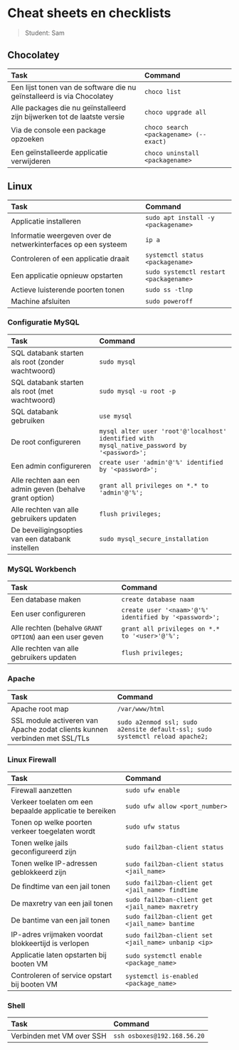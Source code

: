 # Cheat sheets en checklists

> Student: Sam

## Chocolatey

| Task                                                                    | Command                                |
| :---------------------------------------------------------------------- | :------------------------------------- |
| Een lijst tonen van de software die nu geïnstalleerd is via Chocolatey  | `choco list`                           |
| Alle packages die nu geïnstalleerd zijn bijwerken tot de laatste versie | `choco upgrade all`                    |
| Via de console een package opzoeken                                     | `choco search <packagename> (--exact)` |
| Een geïnstalleerde applicatie verwijderen                               | `choco uninstall <packagename>`        |

## Linux

| Task                                                          | Command                                |
| :------------------------------------------------------------ | :------------------------------------- |
| Applicatie installeren                                        | `sudo apt install -y <packagename>`    |
| Informatie weergeven over de netwerkinterfaces op een systeem | `ip a`                                 |
| Controleren of een applicatie draait                          | `systemctl status <packagename>`       |
| Een applicatie opnieuw opstarten                              | `sudo systemctl restart <packagename>` |
| Actieve luisterende poorten tonen                             | `sudo ss -tlnp`                        |
| Machine afsluiten                                             | `sudo poweroff`                        |

### Configuratie MySQL

| Task                                                    | Command                                                                                      |
| :------------------------------------------------------ | :------------------------------------------------------------------------------------------- |
| SQL databank starten als root (zonder wachtwoord)       | `sudo mysql`                                                                                 |
| SQL databank starten als root (met wachtwoord)          | `sudo mysql -u root -p`                                                                      |
| SQL databank gebruiken                                  | `use mysql`                                                                                  |
| De root configureren                                    | `mysql alter user 'root'@'localhost' identified with mysql_native_password by '<password>';` |
| Een admin configureren                                  | `create user 'admin'@'%' identified by '<password>';`                                        |
| Alle rechten aan een admin geven (behalve grant option) | `grant all privileges on *.* to 'admin'@'%';`                                                |
| Alle rechten van alle gebruikers updaten                | `flush privileges;`                                                                          |
| De beveiligingsopties van een databank instellen        | `sudo mysql_secure_installation`                                                             |

### MySQL Workbench

| Task                                                     | Command                                                |
| :------------------------------------------------------- | :----------------------------------------------------- |
| Een database maken                                       | `create database naam`                                 |
| Een user configureren                                    | `create user '<naam>'@'%' identified by '<password>';` |
| Alle rechten (behalve `GRANT OPTION`) aan een user geven | `grant all privileges on *.* to '<user>'@'%';`         |
| Alle rechten van alle gebruikers updaten                 | `flush privileges;`                                    |

### Apache

| Task                                                                       | Command                                                                       |
| :------------------------------------------------------------------------- | :---------------------------------------------------------------------------- |
| Apache root map                                                            | `/var/www/html`                                                               |
| SSL module activeren van Apache zodat clients kunnen verbinden met SSL/TLs | `sudo a2enmod ssl; sudo a2ensite default-ssl; sudo systemctl reload apache2;` |

### Linux Firewall

| Task                                                    | Command                                             |
| :------------------------------------------------------ | :-------------------------------------------------- |
| Firewall aanzetten                                      | `sudo ufw enable`                                   |
| Verkeer toelaten om een bepaalde applicatie te bereiken | `sudo ufw allow <port_number>`                      |
| Tonen op welke poorten verkeer toegelaten wordt         | `sudo ufw status`                                   |
| Tonen welke jails geconfigureerd zijn                   | `sudo fail2ban-client status`                       |
| Tonen welke IP-adressen geblokkeerd zijn                | `sudo fail2ban-client status <jail_name>`           |
| De findtime van een jail tonen                          | `sudo fail2ban-client get <jail_name> findtime`     |
| De maxretry van een jail tonen                          | `sudo fail2ban-client get <jail_name> maxretry`     |
| De bantime van een jail tonen                           | `sudo fail2ban-client get <jail_name> bantime`      |
| IP-adres vrijmaken voordat blokkeertijd is verlopen     | `sudo fail2ban-client set <jail_name> unbanip <ip>` |
| Applicatie laten opstarten bij booten VM                | `sudo systemctl enable <package_name>`              |
| Controleren of service opstart bij booten VM            | `systemctl is-enabled <package_name>`               |

### Shell

| Task                      | Command                     |
| :------------------------ | :-------------------------- |
| Verbinden met VM over SSH | `ssh osboxes@192.168.56.20` |
